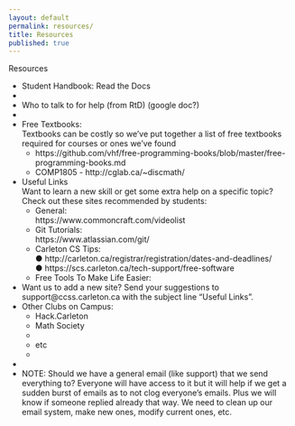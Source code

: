 ```yaml
---
layout: default
permalink: resources/
title: Resources
published: true
---
```

Resources
<ul>
<li>Student Handbook: Read the Docs<li>
<li>Who to talk to for help (from RtD) (google doc?)<li>
<li>Free Textbooks:<br>
	Textbooks can be costly so we’ve put together a list of free textbooks required for courses or ones we’ve found<br>
    <ul>
		<li>https://github.com/vhf/free-programming-books/blob/master/free-programming-books.md</li>
		<li>COMP1805 - http://cglab.ca/~discmath/</li>
	</ul>
</li>
<li>Useful Links<br>
	Want to learn a new skill or get some extra help on a specific topic? Check out these sites recommended by students:<br>
    <ul>
		<li>General:<br>
       		https://www.commoncraft.com/videolist
		</li>
		<li>Git Tutorials:<br>
			https://www.atlassian.com/git/
		</li>
		<li>Carleton CS Tips:<br>
			●	http://carleton.ca/registrar/registration/dates-and-deadlines/
            <br>
			●	https://scs.carleton.ca/tech-support/free-software
		</li>
		<li>Free Tools To Make Life Easier:</li>
	</ul>
<li>Want us to add a new site? Send your suggestions to support@ccss.carleton.ca with the subject line “Useful Links”.
</li>
<li>
	Other Clubs on Campus:<br>
	<ul>
		<li>Hack.Carleton <LINKS></li>
		<li>Math Society<li>
		<li>etc<li>
	</ul>
<li>

<li>NOTE:
Should we have a general email (like support) that we send everything to? Everyone will have access to it but it will help if we get a sudden burst of emails as to not clog everyone’s emails. Plus we will know if someone replied already that way.
We need to clean up our email system, make new ones, modify current ones, etc.
</li>
</ul>
